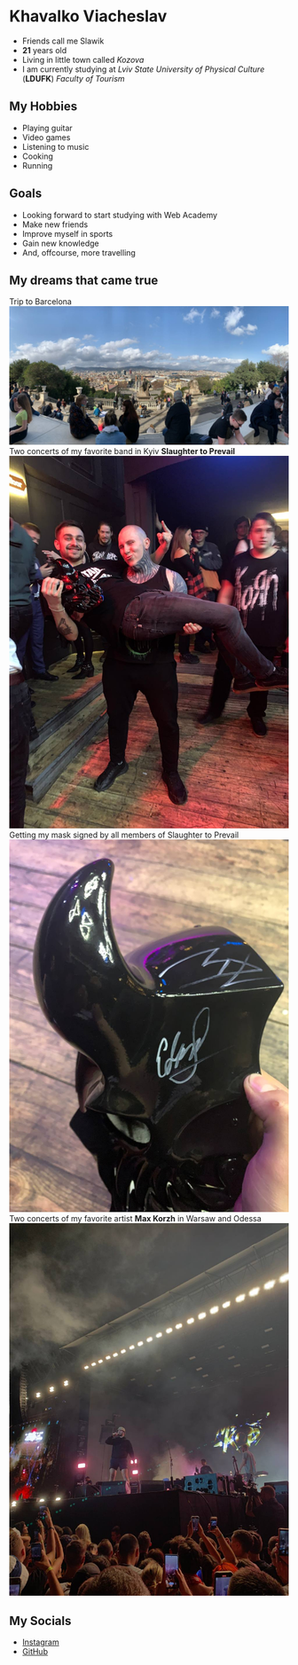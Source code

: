  # Khavalko Viacheslav
 - Friends call me Slawik
 - **21** years old
 - Living in little town called *Kozova*
- I am currently studying at *Lviv State University of Physical Culture* (**LDUFK**)
*Faculty of Tourism*
## My Hobbies
- Playing guitar
- Video games
- Listening to music
- Cooking 
- Running
## Goals
- Looking forward to start studying with Web Academy
- Make new friends
- Improve myself in sports
- Gain new knowledge
- And, offcourse, more travelling
## My dreams that came true
Trip to Barcelona
![Art Museum](barca1.jpg)
Two concerts of my favorite band in Kyiv **Slaughter to Prevail**
![After show](stp.jpg)
Getting my mask signed by all members of Slaughter to Prevail
![Signature](mask.jpg)
Two concerts of my favorite artist **Max Korzh** in Warsaw and Odessa
![](max.jpg) 
## My Socials
- [Instagram](https://www.instagram.com/slawikhavalko/)
- [GitHub](https://github.com/SlawikH)

